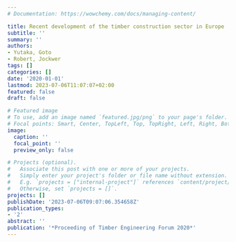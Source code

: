 ```yaml
---
# Documentation: https://wowchemy.com/docs/managing-content/

title: Recent development of the timber construction sector in Europe
subtitle: ''
summary: ''
authors:
- Yutaka, Goto
- Robert, Jockwer
tags: []
categories: []
date: '2020-01-01'
lastmod: 2023-07-06T11:07:07+02:00
featured: false
draft: false

# Featured image
# To use, add an image named `featured.jpg/png` to your page's folder.
# Focal points: Smart, Center, TopLeft, Top, TopRight, Left, Right, BottomLeft, Bottom, BottomRight.
image:
  caption: ''
  focal_point: ''
  preview_only: false

# Projects (optional).
#   Associate this post with one or more of your projects.
#   Simply enter your project's folder or file name without extension.
#   E.g. `projects = ["internal-project"]` references `content/project/deep-learning/index.md`.
#   Otherwise, set `projects = []`.
projects: []
publishDate: '2023-07-06T09:07:06.354658Z'
publication_types:
- '2'
abstract: ''
publication: '*Proceeding of Timber Engineering Forum 2020*'
---
```

